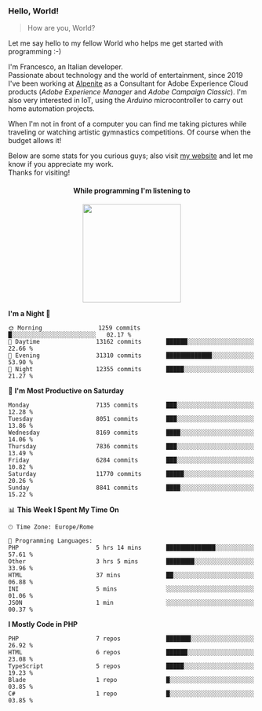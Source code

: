 ### Hello, World!

> How are you, World?

Let me say hello to my fellow World who helps me get started with programming :-)

I'm Francesco, an Italian developer.  
Passionate about technology and the world of entertainment, since 2019 I've been working at [Alpenite](https://www.alpenite.com) as a Consultant for Adobe Experience Cloud products (*Adobe Experience Manager* and *Adobe Campaign Classic*). I'm also very interested in IoT, using the *Arduino* microcontroller to carry out home automation projects.

When I'm not in front of a computer you can find me taking pictures while traveling or watching artistic gymnastics competitions. Of course when the budget allows it!

Below are some stats for you curious guys; also visit [my website](https://www.francescorega.eu) and let me know if you appreciate my work.  
Thanks for visiting!

<div align="center">
  <h4>While programming I'm listening to</h4>
  <a href="https://apps.francescorega.eu/now-playing/11147232609" target="_blank"><img src="https://apps.francescorega.eu/now-playing/11147232609" width="200"></a>
</div>

<!--START_SECTION:waka-->
**I'm a Night 🦉** 

```text
🌞 Morning                1259 commits        █░░░░░░░░░░░░░░░░░░░░░░░░   02.17 % 
🌆 Daytime                13162 commits       ██████░░░░░░░░░░░░░░░░░░░   22.66 % 
🌃 Evening                31310 commits       █████████████░░░░░░░░░░░░   53.90 % 
🌙 Night                  12355 commits       █████░░░░░░░░░░░░░░░░░░░░   21.27 % 
```
📅 **I'm Most Productive on Saturday** 

```text
Monday                   7135 commits        ███░░░░░░░░░░░░░░░░░░░░░░   12.28 % 
Tuesday                  8051 commits        ███░░░░░░░░░░░░░░░░░░░░░░   13.86 % 
Wednesday                8169 commits        ████░░░░░░░░░░░░░░░░░░░░░   14.06 % 
Thursday                 7836 commits        ███░░░░░░░░░░░░░░░░░░░░░░   13.49 % 
Friday                   6284 commits        ███░░░░░░░░░░░░░░░░░░░░░░   10.82 % 
Saturday                 11770 commits       █████░░░░░░░░░░░░░░░░░░░░   20.26 % 
Sunday                   8841 commits        ████░░░░░░░░░░░░░░░░░░░░░   15.22 % 
```


📊 **This Week I Spent My Time On** 

```text
🕑︎ Time Zone: Europe/Rome

💬 Programming Languages: 
PHP                      5 hrs 14 mins       ██████████████░░░░░░░░░░░   57.61 % 
Other                    3 hrs 5 mins        ████████░░░░░░░░░░░░░░░░░   33.96 % 
HTML                     37 mins             ██░░░░░░░░░░░░░░░░░░░░░░░   06.88 % 
INI                      5 mins              ░░░░░░░░░░░░░░░░░░░░░░░░░   01.06 % 
JSON                     1 min               ░░░░░░░░░░░░░░░░░░░░░░░░░   00.37 % 
```

**I Mostly Code in PHP** 

```text
PHP                      7 repos             ███████░░░░░░░░░░░░░░░░░░   26.92 % 
HTML                     6 repos             ██████░░░░░░░░░░░░░░░░░░░   23.08 % 
TypeScript               5 repos             █████░░░░░░░░░░░░░░░░░░░░   19.23 % 
Blade                    1 repo              █░░░░░░░░░░░░░░░░░░░░░░░░   03.85 % 
C#                       1 repo              █░░░░░░░░░░░░░░░░░░░░░░░░   03.85 % 
```




<!--END_SECTION:waka-->
